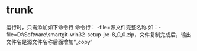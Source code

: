 # trunk
运行时，只需添加如下命令行
命令行： -file=源文件完整名称
如：-file=D:\Software\smartgit-win32-setup-jre-8_0_0.zip，文件复制完成后，输出文件名是源文件名称后面增加“_copy”
